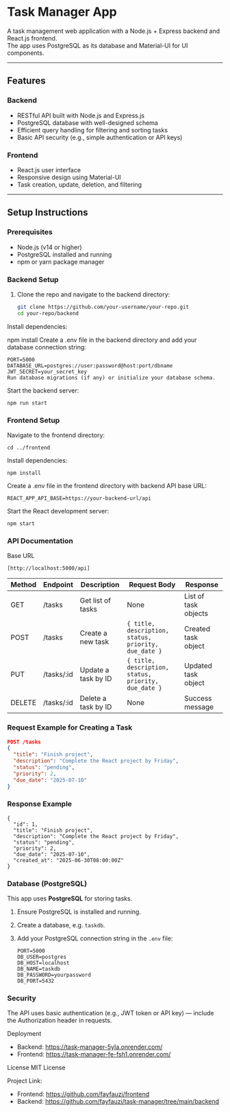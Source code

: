 # Task Manager App

A task management web application with a Node.js + Express backend and React.js frontend.  
The app uses PostgreSQL as its database and Material-UI for UI components.

---

## Features

### Backend
- RESTful API built with Node.js and Express.js  
- PostgreSQL database with well-designed schema  
- Efficient query handling for filtering and sorting tasks  
- Basic API security (e.g., simple authentication or API keys)  

### Frontend
- React.js user interface  
- Responsive design using Material-UI  
- Task creation, update, deletion, and filtering  

---

## Setup Instructions

### Prerequisites
- Node.js (v14 or higher)  
- PostgreSQL installed and running  
- npm or yarn package manager  

### Backend Setup

1. Clone the repo and navigate to the backend directory:
   ```bash
   git clone https://github.com/your-username/your-repo.git
   cd your-repo/backend
Install dependencies:

npm install
Create a .env file in the backend directory and add your database connection string:

```
PORT=5000
DATABASE_URL=postgres://user:password@host:port/dbname
JWT_SECRET=your_secret_key
Run database migrations (if any) or initialize your database schema.
```

Start the backend server:
```
npm run start
```
### Frontend Setup
Navigate to the frontend directory:
```
cd ../frontend
```

Install dependencies:
```
npm install
```
Create a .env file in the frontend directory with backend API base URL:
```
REACT_APP_API_BASE=https://your-backend-url/api
```
Start the React development server:

```
npm start
```
### API Documentation
Base URL

```
[http://localhost:5000/api]
```

| Method | Endpoint     | Description           | Request Body                                   | Response             |
|--------|--------------|-----------------------|-----------------------------------------------|----------------------|
| GET    | /tasks       | Get list of tasks     | None                                          | List of task objects  |
| POST   | /tasks       | Create a new task     | `{ title, description, status, priority, due_date }` | Created task object   |
| PUT    | /tasks/:id   | Update a task by ID   | `{ title, description, status, priority, due_date }` | Updated task object   |
| DELETE | /tasks/:id   | Delete a task by ID   | None                                          | Success message      |

### Request Example for Creating a Task

```json
POST /tasks
{
  "title": "Finish project",
  "description": "Complete the React project by Friday",
  "status": "pending",
  "priority": 2,
  "due_date": "2025-07-10"
}
```
### Response Example 
```
{
  "id": 1,
  "title": "Finish project",
  "description": "Complete the React project by Friday",
  "status": "pending",
  "priority": 2,
  "due_date": "2025-07-10",
  "created_at": "2025-06-30T08:00:00Z"
}
```
### Database (PostgreSQL)

This app uses **PostgreSQL** for storing tasks.

1. Ensure PostgreSQL is installed and running.
2. Create a database, e.g. `taskdb`.
3. Add your PostgreSQL connection string in the `.env` file:

   ```env
   PORT=5000
   DB_USER=postgres
   DB_HOST=localhost
   DB_NAME=taskdb
   DB_PASSWORD=yourpassword
   DB_PORT=5432
   ```
### Security
The API uses basic authentication (e.g., JWT token or API key) —
include the Authorization header in requests.

Deployment
- Backend: https://task-manager-5yla.onrender.com/
- Frontend: https://task-manager-fe-fsh1.onrender.com/

License
MIT License

Project Link: 
- Frontend: https://github.com/fayfauzi/frontend
- Backend: https://github.com/fayfauzi/task-manager/tree/main/backend


